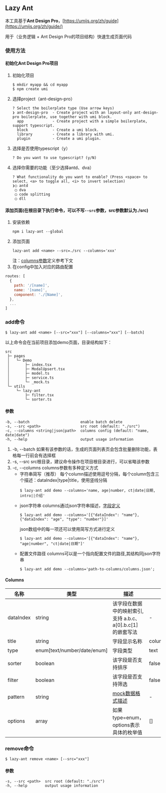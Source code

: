 ## Lazy Ant

本工具基于**Ant Design Pro**，[https://umijs.org/zh/guide](https://umijs.org/zh/guide/)

用于（业务逻辑 + Ant Design Pro的项目结构）快速生成页面代码

### 使用方法
#### 初始化Ant Design Pro项目
1. 初始化项目
    ```shell
    $ mkdir myapp && cd myapp
    $ npm create umi
    ```

2. 选择project（ant-design-pro）
    ```shell
    ? Select the boilerplate type (Use arrow keys)
    ❯ ant-design-pro  - Create project with an layout-only ant-design-pro boilerplate, use together with umi block.
      app             - Create project with a simple boilerplate, support typescript.
      block           - Create a umi block.
      library         - Create a library with umi.
      plugin          - Create a umi plugin.
    ```

3. 选择是否使用typescript（y）
    ```shell
    ? Do you want to use typescript? (y/N)
    ```

4. 选择你需要的功能（至少选择antd、dva）
    ```shell
    ? What functionality do you want to enable? (Press <space> to select, <a> to toggle all, <i> to invert selection)
    ❯◯ antd
     ◯ dva
     ◯ code splitting
     ◯ dll
    ```
#### 添加页面(在根目录下执行命令，可以不写```--src```参数，src参数默认为./src)
1. 安装依赖
    ```shell
    npm i lazy-ant --global
    ```
2. 添加页面
    ```shell
    lazy-ant add <name> --src=./src --columns='xxx'
    ```
    注：[columns参数](#add)定义参考下文
3. 在config中加入对应的路由配置
```js
routes: [
  {
    path: '/[name]',
    name: '[name]',
    component: './[Name]',
  },
  ...
]
```

### add命令

```shell
$ lazy-ant add <name> [--src="xxx"] [--columns="xxx"] [--batch]
```

以上命令会在当前项目添加demo页面，目录结构如下：
```
src
 ├─ pages
 │   └─ Demo
 │       ├─ index.tsx
 │       ├─ ModalUpsert.tsx
 │       ├─ model.ts
 │       ├─ service.ts
 │       └─ _mock.ts
 └─ utils
     └─ lazy-ant
         ├─ filter.tsx
         └─ sorter.ts
```

#### 参数
```
-b, --batch                       enable batch delete
-s, --src <path>                  src root (default: "./src")
-c, --columns <string|json|path>  columns config (default: "name, date|date")
-h, --help                        output usage information
```

1. -b, --batch
    如果有该参数的话，生成的页面列表页会包含批量删除功能，表格每一行前会有选择框
2. -s, --src
    src根目录，建议命令操作在项目根目录进行，可以省略该参数
3. -c, --columns
    columns参数有多种定义方式
    - 字符串简写（推荐）
        每个column描述使用逗号分隔，每个column包含三个描述：dataIndex|type|title，使用竖线分隔
        ```shell
        $ lazy-ant add demo --columns='name, age|number, ct|date|日期, intro||介绍'
        ```
    - json字符串
        columns通过json字符串描述，[字段定义](#Columns)
        ```shell
        $ lazy-ant add demo --columns='[{"dataIndex": "name"}, {"dataIndex": "age", "type": "number"}]'
        ```
        json数组中的每一项还可以使用简写方式进行定义
        ```shell
        $ lazy-ant add demo --columns='[{"dataIndex": "name"}, "age|number", "ct|date|日期"]'
        ```
    - 配置文件路径
        columns可以是一个指向配置文件的路径,其结构同json字符串
        ```shell
        $ lazy-ant add demo --columns='path-to-columns/columns.json';
        ```

#### Columns

| 名称 | 类型 | 描述 | 默认值 | 是否必须 |
| ---- | ---- | ---- | ---- | ---- |
| dataIndex | string | 该字段在数据中的映射索引,支持 a.b.c、a[0].b.c[1] 的嵌套写法 | - | 是 |
| title | string | 字段显示名称 | column.dataIndex | 否 |
| type | enum[text/number/date/enum] | 字段类型 | text | 否 |
| sorter | boolean | 该字段是否支持排序 | false | 否 |
| filter | boolean | 该字段是否支持筛选 | false | 否 |
| pattern | string | [mock数据格式描述](http://mockjs.com/examples.html) | - | 否 |
| options | array | 如果type=enum，options表示具体的枚举值 | [] | 如果type=enum，options必填 |

### remove命令

```shell
$ lazy-ant remove <name> [--src="xxx"]
```

#### 参数
```
-s, --src <path>  src root (default: "./src")
-h, --help        output usage information
```